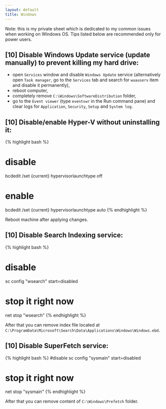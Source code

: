 ```yaml
---
layout: default
title: Windows
---
```


Note: this is my private sheet which is dedicated to my common issues when working on Windows OS. Tips listed below are recommended only for power users.

## [10] Disable Windows Update service (update manually) to prevent killing my hard drive: ##

- open `Services` window and disable `Windows Update` service (alternatively open `Task manager`, go to the `Services` tab and search for `wuauserv` item and disable it permanently),
- reboot computer,
- completely remove `C:\Windows\SoftwareDistribution` folder,
- go to the `Event viewer` (type `eventvwr` in the Run command pane) and clear logs for `Application`, `Security`, `Setup` and `System log`.

## [10] Disable/enable Hyper-V without uninstalling it: ##

{% highlight bash %}
# disable
bcdedit /set {current} hypervisorlaunchtype off

# enable
bcdedit /set {current} hypervisorlaunchtype auto
{% endhighlight %}

Reboot machine after applying changes.

## [10] Disable Search Indexing service: ##

{% highlight bash %}
# disable
sc config "wsearch" start=disabled

# stop it right now
net stop "wsearch"
{% endhighlight %}

After that you can remove index file located at `C:\ProgramData\Microsoft\Search\Data\Applications\Windows\Windows.ebd`.


## [10] Disable SuperFetch service: ##

{% highlight bash %}
#disable
sc config "sysmain" start=disabled

# stop it right now
net stop "sysmain"
{% endhighlight %}

After that you can remove content of `C:\Windows\Prefetch` folder.
